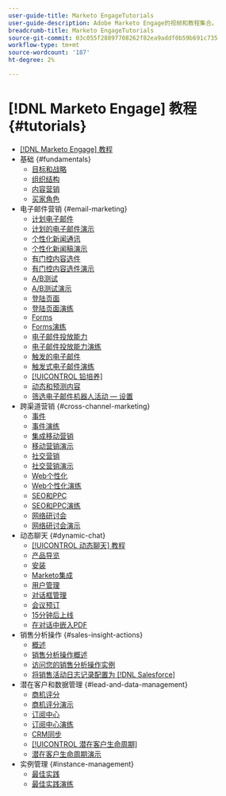 ```yaml
---
user-guide-title: Marketo EngageTutorials
user-guide-description: Adobe Marketo Engage的视频和教程集合。
breadcrumb-title: Marketo EngageTutorials
source-git-commit: 03c055f28897708262f82ea9addf0b59b691c735
workflow-type: tm+mt
source-wordcount: '187'
ht-degree: 2%

---
```



# [!DNL Marketo Engage] 教程 {#tutorials}

+ [[!DNL Marketo Engage] 教程](overview.md)
+ 基础 {#fundamentals}
   + [目标和战略](fundamentals/goals-and-strategy-learn.md)
   + [组织结构](fundamentals/organizational-structure-learn.md)
   + [内容营销](fundamentals/content-marketing-learn.md)
   + [买家角色](fundamentals/buyer-personas-learn.md)
+ 电子邮件营销 {#email-marketing}
   + [计划电子邮件](email-marketing/scheduled-email-learn.md)
   + [计划的电子邮件演示](email-marketing/scheduled-email-watch.md)
   + [个性化新闻通讯](email-marketing/personalized-newsletter-learn.md)
   + [个性化新闻稿演示](email-marketing/personalized-newsletter-watch.md)
   + [有门控内容选件](email-marketing/gated-content-offer-learn.md)
   + [有门控内容选件演示](email-marketing/gated-content-offer-watch.md)
   + [A/B测试](email-marketing/ab-testing-learn.md)
   + [A/B测试演示](email-marketing/ab-testing-watch.md)
   + [登陆页面 ](email-marketing/landing-pages-learn.md)
   + [登陆页面演练](email-marketing/landing-pages-watch.md)
   + [Forms](email-marketing/forms-learn.md)
   + [Forms演练](email-marketing/forms-watch.md)
   + [电子邮件投放能力](email-marketing/email-deliverability-learn.md)
   + [电子邮件投放能力演练](email-marketing/email-deliverability-watch.md)
   + [触发的电子邮件](email-marketing/triggered-email-learn.md)
   + [触发式电子邮件演练](email-marketing/triggered-email-watch.md)
   + [[!UICONTROL 铅培养]](email-marketing/lead-nuturing-learn.md)
   + [动态和预测内容](email-marketing/dynamic-and-predictive-content-learn.md)
   + [筛选电子邮件机器人活动 — 设置](filtering-email-bot-activities/setup.md)
+ 跨渠道营销 {#cross-channel-marketing}
   + [事件](email-marketing/events-learn.md)
   + [事件演练](email-marketing/events-watch.md)
   + [集成移动营销](cross-channel-marketing/mobile-marketing-learn.md)
   + [移动营销演示](cross-channel-marketing/mobile-marketing-watch.md)
   + [社交营销](cross-channel-marketing/social-marketing-learn.md)
   + [社交营销演示](cross-channel-marketing/social-marketing-watch.md)
   + [Web个性化](cross-channel-marketing/web-personalization-learn.md)
   + [Web个性化演练](cross-channel-marketing/web-personalization-watch.md)
   + [SEO和PPC](cross-channel-marketing/seo-and-ppc-learn.md)
   + [SEO和PPC演练](cross-channel-marketing/seo-and-ppc-watch.md)
   + [网络研讨会](email-marketing/webinar-learn.md)
   + [网络研讨会演示](email-marketing/webinar-watch.md)
+ 动态聊天 {#dynamic-chat}
   + [[!UICONTROL 动态聊天] 教程](dynamic-chat/dynamic-chat-overview.md)
   + [产品导览](dynamic-chat/product-tour.md)
   + [安装](dynamic-chat/setup.md)
   + [Marketo集成](dynamic-chat/marketo-integration.md)
   + [用户管理](dynamic-chat/user-management.md)
   + [对话框管理](dynamic-chat/dialogue-management.md)
   + [会议预订](dynamic-chat/meeting-booking.md)
   + [15分钟后上线](dynamic-chat/go-live-in-15-minutes.md)
   + [在对话中嵌入PDF](dynamic-chat/document-cloud-integration.md)
+ 销售分析操作 {#sales-insight-actions}
   + [概述](sales-insight-actions/overview.md)
   + [销售分析操作概述](sales-insight-actions/sales-insight-actions-overview.md)
   + [访问您的销售分析操作实例](sales-insight-actions/accessing-your-sales-insight-actions-instance.md)
   + [将销售活动日志记录配置为 [!DNL Salesforce]](sales-insight-actions/configure-sales-activity-logging-to-salesforce.md)
+ 潜在客户和数据管理 {#lead-and-data-management}
   + [商机评分](lead-and-data-management/lead-scoring-learn.md)
   + [商机评分演示](lead-and-data-management/lead-scoring-watch.md)
   + [订阅中心](lead-and-data-management/subscription-center-learn.md)
   + [订阅中心演练](lead-and-data-management/subscription-center-watch.md)
   + [CRM同步](lead-and-data-management/crm-sync-learn.md)
   + [[!UICONTROL 潜在客户生命周期]](lead-and-data-management/lead-lifecycle-learn.md)
   + [潜在客户生命周期演示](lead-and-data-management/lead-lifecycle-watch.md)
+ 实例管理 {#instance-management}
   + [最佳实践](instance-management/best-practice-learn.md)
   + [最佳实践演练](instance-management/best-practice-watch.md)
